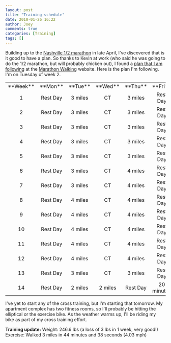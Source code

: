 ```yaml
---
layout: post
title: "Training schedule"
date: 2010-01-26 16:22
author: Joey
comments: true
categories: [Training]
tags: []
---
```

Building up to the [Nashville 1/2 marathon](http://nashville.competitor.com/) in late April, I've discovered that is it good to have a plan.  So thanks to Kevin at work (who said he was going to do the 1/2 marathon, but will probably chicken out), I found a [plan that I am following](http://www.marathonwalking.com/schedule_ez_half.html) at the [Marathon Walking](http://www.marathonwalking.com/) website.  Here is the plan I'm following.  I'm on Tuesday of week 2.

<table> 
<tr align="center"> 
	<td>**Week**</td> 
	<td>**Mon**</td> 
	<td>**Tue**</td> 
	<td>**Wed**</td> 
	<td>**Thu**</td> 
	<td>**Fri**</td> 
	<td>**Sat**</td> 
	<td>**Sun**</td> 
</tr> 
<tr align="center"> 
	<td>1</td> 
	<td>Rest Day</td> 
	<td>3 miles</td> 
	<td>CT</td> 
	<td>3 miles</td> 
	<td>Rest Day</td> 
	<td>4 miles</td> 
	<td>EZ or CT</td> 
</tr> 
<tr align="center"> 
	<td>2</td> 
	<td>Rest Day</td> 
	<td>3 miles</td> 
	<td>CT</td> 
	<td>3 miles</td> 
	<td>Rest Day</td> 
	<td>5 miles</td> 
	<td>EZ or CT</td> 
</tr> 
<tr align="center"> 
	<td>3</td> 
	<td>Rest Day</td> 
	<td>3 miles</td> 
	<td>CT</td> 
	<td>3 miles</td> 
	<td>Rest Day</td> 
	<td>6 miles</td> 
	<td>EZ or CT</td> 
</tr> 
<tr align="center"> 
	<td>4</td> 
	<td>Rest Day</td> 
	<td>3 miles</td> 
	<td>CT</td> 
	<td>3 miles</td> 
	<td>Rest Day</td> 
	<td>7 miles</td> 
	<td>EZ or CT</td> 
</tr> 
<tr align="center"> 
	<td>5</td> 
	<td>Rest Day</td> 
	<td>3 miles</td> 
	<td>CT</td> 
	<td>3 miles</td> 
	<td>Rest Day</td> 
	<td>8 miles</td> 
	<td>EZ or CT</td> 
</tr> 
<tr align="center"> 
	<td>6</td> 
	<td>Rest Day</td> 
	<td>3 miles</td> 
	<td>CT</td> 
	<td>4 miles</td> 
	<td>Rest Day</td> 
	<td>6 miles</td> 
	<td>EZ or CT</td> 
</tr> 
<tr align="center"> 
	<td>7</td> 
	<td>Rest Day</td> 
	<td>3 miles</td> 
	<td>CT</td> 
	<td>4 miles</td> 
	<td>Rest Day</td> 
	<td>9 miles</td> 
	<td>EZ or CT</td> 
</tr> 
<tr align="center"> 
	<td>8</td> 
	<td>Rest Day</td> 
	<td>4 miles</td> 
	<td>CT</td> 
	<td>4 miles</td> 
	<td>Rest Day</td> 
	<td>6 miles</td> 
	<td>EZ or CT</td> 
</tr> 
<tr align="center"> 
	<td>9</td> 
	<td>Rest Day</td> 
	<td>4 miles</td> 
	<td>CT</td> 
	<td>4 miles</td> 
	<td>Rest Day</td> 
	<td>11 miles</td> 
	<td>EZ or CT</td> 
</tr> 
<tr align="center"> 
	<td>10</td> 
	<td>Rest Day</td> 
	<td>4 miles</td> 
	<td>CT</td> 
	<td>4 miles</td> 
	<td>Rest Day</td> 
	<td>8 miles *</td> 
	<td>EZ or CT</td> 
</tr> 
<tr align="center"> 
	<td>11</td> 
	<td>Rest Day</td> 
	<td>4 miles</td> 
	<td>CT</td> 
	<td>4 miles</td> 
	<td>Rest Day</td> 
	<td>13 miles</td> 
	<td>EZ or CT</td> 
</tr> 
<tr align="center"> 
	<td>12</td> 
	<td>Rest Day</td> 
	<td>4 miles</td> 
	<td>CT</td> 
	<td>4 miles</td> 
	<td>Rest Day</td> 
	<td>8 miles *</td> 
	<td>EZ or CT</td> 
</tr> 
<tr align="center"> 
	<td>13</td> 
	<td>Rest Day</td> 
	<td>3 miles</td> 
	<td>CT</td> 
	<td>3 miles</td> 
	<td>Rest Day</td> 
	<td>6 miles</td> 
	<td>EZ or CT</td> 
</tr> 
<tr align="center"> 
	<td>14</td> 
	<td>Rest Day</td> 
	<td>2 miles</td> 
	<td>2 miles</td> 
	<td>Rest Day</td> 
	<td>20 minutes</td> 
	<td>**<span style="color:#B00;">Half Marathon</span>**</td> 
	<td>Rest Day</td> 
</tr> 
</table> 

I've yet to start any of the cross training, but I'm starting that tomorrow.  My apartment complex has two fitness rooms, so I'll probably be hitting the elliptical or the exercise bike.  As the weather warms up, I'll be riding my bike as part of my cross training effort.

**Training update:**
Weight: 246.6 lbs (a loss of 3 lbs in 1 week, very good!)
Exercise: Walked 3 miles in 44 minutes and 38 seconds (4.03 mph)
